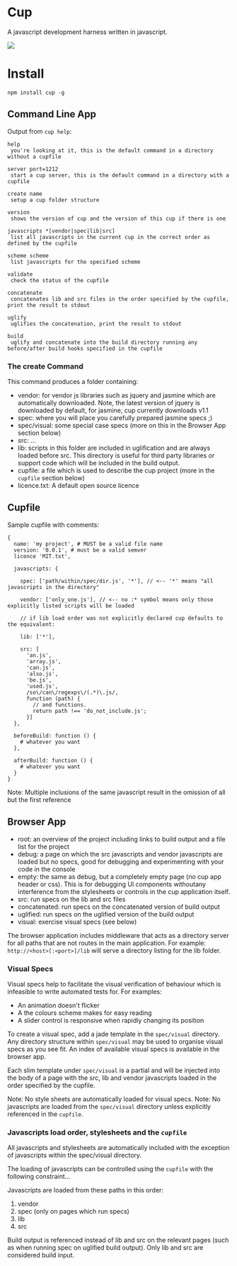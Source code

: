 # Cup

A javascript development harness written in javascript.

![](https://raw.github.com/sjltaylor/cup/master/cup.png)

# Install

`npm install cup -g`

## Command Line App

Output from `cup help`:

    help
     you're looking at it, this is the default command in a directory without a cupfile

    server port=1212
     start a cup server, this is the default command in a directory with a cupfile

    create name
     setup a cup folder structure

    version
     shows the version of cup and the version of this cup if there is one

    javascripts *[vendor|spec|lib|src]
     list all javascripts in the current cup in the correct order as defined by the cupfile

    scheme scheme
     list javascripts for the specified scheme

    validate
     check the status of the cupfile

    concatenate
     concatenates lib and src files in the order specified by the cupfile, print the result to stdout

    uglify
     uglifies the concatenation, print the result to stdout

    build
     uglify and concatenate into the build directory running any before/after build hooks specified in the cupfile


### The create Command

This command produces a folder containing:

* vendor: for vendor js libraries such as jquery and jasmine which are automatically downloaded. Note, the latest version of jquery is downloaded by default, for jasmine, cup currently downloads v1.1
* spec: where you will place you carefully prepared jasmine specs ;)
* spec/visual: some special case specs (more on this in the Browser App section below)
* src: ...
* lib: scripts in this folder are included in uglification and are always loaded before src. This directory is useful for third party libraries or support code which will be included in the build output.
* cupfile: a file which is used to describe the cup project (more in the `cupfile` section below)
* licence.txt: A default open source licence


## Cupfile

Sample cupfile with comments:

    {
      name: 'my project', # MUST be a valid file name
      version: '0.0.1', # must be a valid semver
      licence 'MIT.txt',

      javascripts: {

        spec: ['path/within/spec/dir.js', '*'], // <-- '*' means "all javascripts in the directory"

        vendor: ['only_one.js'], // <-- no :* symbol means only those explicitly listed scripts will be loaded

        // if lib load order was not explicitly declared cup defaults to the equivalent:

        lib: ['*'],

        src: [
          'an.js',
          'array.js',
          'can.js',
          'also.js',
          'be.js',
          'used.js',
          /so\/can\/regexps\/(.*)\.js/,
          function (path) {
            // and functions.
            return path !== 'do_not_include.js';
          }]
      },

      beforeBuild: function () {
        # whatever you want
      },

      afterBuild: function () {
        # whatever you want
      }
    }

Note: Multiple inclusions of the same javascript result in the omission of all but the first reference

## Browser App

* root: an overview of the project including links to build output and a file list for the project
* debug: a page on which the src javascripts and vendor javascripts are loaded but no specs, good for debugging and experimenting with your code in the console
* empty: the same as debug, but a completely empty page (no cup app header or css). This is for debugging UI components withoutany interference from the stylesheets or controls in the cup application itself.
* src: run specs on the lib and src files
* concatenated: run specs on the concatenated version of build output
* uglified: run specs on the uglified version of the build output
* visual: exercise visual specs (see below)


The browser application includes middleware that acts as a directory server for all paths that are not routes in the main application. For example: `http://<host>[:<port>]/lib` will serve a directory listing for the lib folder.

### Visual Specs

Visual specs help to facilitate the visual verification of behaviour which is infeasible to write automated tests for. For examples:

* An animation doesn't flicker
* A the colours scheme makes for easy reading
* A slider control is responsive when rapidly changing its position

To create a visual spec, add a jade template in the `spec/visual` directory. Any directory structure within `spec/visual` may be used to organise visual specs as you see fit. An index of available visual specs is available in the browser app.

Each slim template under `spec/visual` is a partial and will be injected into the body of a page with the src, lib and vendor javascripts loaded in the order specified by the cupfile.


Note: No style sheets are automatically loaded for visual specs.
Note: No javascripts are loaded from the `spec/visual` directory unless explicitly referenced in the `cupfile`.


### Javascripts load order, stylesheets and the `cupfile`

All javascripts and stylesheets are automatically included with the exception of javascripts within the spec/visual directory.

The loading of javascripts can be controlled using the `cupfile` with the following constraint...

Javascripts are loaded from these paths in this order:

1. vendor
2. spec (only on pages which run specs)
3. lib
4. src

Build output is referenced instead of lib and src on the relevant pages (such as when running spec on uglified build output). Only lib and src are considered build input.

